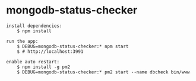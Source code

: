 # mongodb-status-checker

    install dependencies:
        $ npm install

    run the app:
        $ DEBUG=mongodb-status-checker:* npm start
        $ # http://localhost:3991

    enable auto restart:
        $ npm install -g pm2 
        $ DEBUG=mongodb-status-checker:* pm2 start --name dbcheck bin/www
